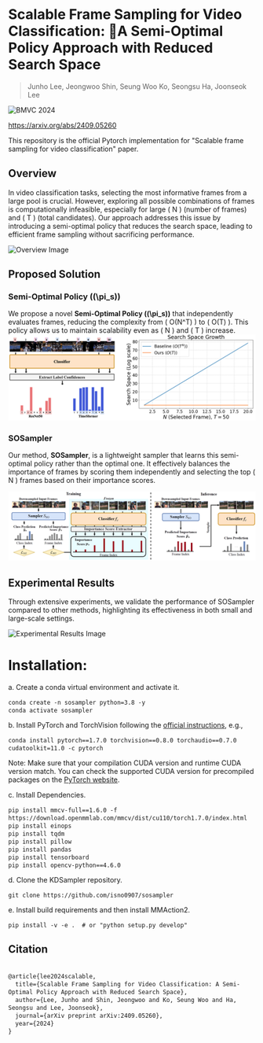 # Scalable Frame Sampling for Video Classification: A Semi-Optimal Policy Approach with Reduced Search Space
> Junho Lee, Jeongwoo Shin, Seung Woo Ko, Seongsu Ha, Joonseok Lee

![BMVC 2024](https://img.shields.io/badge/BMVC-2024-blue)

https://arxiv.org/abs/2409.05260

This repository is the official Pytorch implementation for "Scalable frame sampling for video classification" paper.

## Overview
In video classification tasks, selecting the most informative frames from a large pool is crucial. However, exploring all possible combinations of frames is computationally infeasible, especially for large \( N \) (number of frames) and \( T \) (total candidates). Our approach addresses this issue by introducing a semi-optimal policy that reduces the search space, leading to efficient frame sampling without sacrificing performance.

![Overview Image](assets/Overview.png)

## Proposed Solution
### Semi-Optimal Policy (\(\pi_s\))
We propose a novel **Semi-Optimal Policy (\(\pi_s\))** that independently evaluates frames, reducing the complexity from \( O(N^T) \) to \( O(T) \). This policy allows us to maintain scalability even as \( N \) and \( T \) increase.
![SOPolicy Image](assets/SOPolicy.png)

### SOSampler
Our method, **SOSampler**, is a lightweight sampler that learns this semi-optimal policy rather than the optimal one. It effectively balances the importance of frames by scoring them independently and selecting the top \( N \) frames based on their importance scores.

![SOSampler Image](assets/SOSampler.png)

## Experimental Results
Through extensive experiments, we validate the performance of SOSampler compared to other methods, highlighting its effectiveness in both small and large-scale settings.

![Experimental Results Image](assets/success_cases.drawio.png)



# Installation:
a. Create a conda virtual environment and activate it.

```shell
conda create -n sosampler python=3.8 -y
conda activate sosampler
```

b. Install PyTorch and TorchVision following the [official instructions](https://pytorch.org/), e.g.,

```shell
conda install pytorch==1.7.0 torchvision==0.8.0 torchaudio==0.7.0 cudatoolkit=11.0 -c pytorch
```

Note: Make sure that your compilation CUDA version and runtime CUDA version match.
You can check the supported CUDA version for precompiled packages on the [PyTorch website](https://pytorch.org/).

c. Install Dependencies.

```shell
pip install mmcv-full==1.6.0 -f https://download.openmmlab.com/mmcv/dist/cu110/torch1.7.0/index.html
pip install einops
pip install tqdm
pip install pillow
pip install pandas
pip install tensorboard
pip install opencv-python==4.6.0
```

d. Clone the KDSampler repository.

```shell
git clone https://github.com/isno0907/sosampler
```

e. Install build requirements and then install MMAction2.

```shell
pip install -v -e .  # or "python setup.py develop"
```

## Citation
```

@article{lee2024scalable,
  title={Scalable Frame Sampling for Video Classification: A Semi-Optimal Policy Approach with Reduced Search Space},
  author={Lee, Junho and Shin, Jeongwoo and Ko, Seung Woo and Ha, Seongsu and Lee, Joonseok},
  journal={arXiv preprint arXiv:2409.05260},
  year={2024}
}

```
